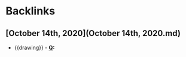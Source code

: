 
# Backlinks
## [October 14th, 2020](October 14th, 2020.md)
- {{drawing}}
            - **[Q](Q.md):**

